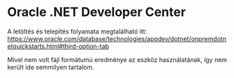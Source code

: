 # Oracle .NET Developer Center

A letöltés és telepítés folyamata megtalálható itt: https://www.oracle.com/database/technologies/appdev/dotnet/onpremdotnetquickstarts.html#third-option-tab

Mivel nem volt fájl formátumú eredménye az eszköz használatának, így nem került ide semmilyen tartalom.